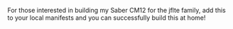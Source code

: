 For those interested in building my Saber CM12 for the jflte family, add this to your local manifests and you can successfully build this at home!
